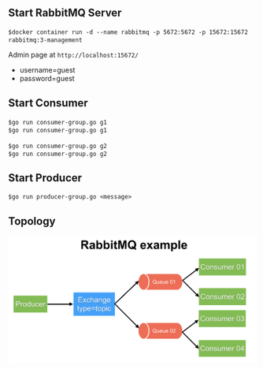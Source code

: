 ## Start RabbitMQ Server

```
$docker container run -d --name rabbitmq -p 5672:5672 -p 15672:15672 rabbitmq:3-management
```

Admin page at `http://localhost:15672/`

- username=guest
- password=guest

## Start Consumer

```
$go run consumer-group.go g1
$go run consumer-group.go g1

$go run consumer-group.go g2
$go run consumer-group.go g2
```

## Start Producer

```
$go run producer-group.go <message>
```

## Topology

![image](https://github.com/up1/demo-rabbitmq-topic/blob/master/topology.png)

